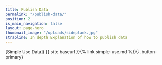 ```yaml
---
title: Publish Data
permalink: "/publish-data/"
position: 2
is_main_navigation: false
layout: page-hero
thumbnail_image: "/uploads/sideplank.jpg"
strapline: In depth Explanation of how to publish data
---
```


<article>
<div class="one" markdown="1">

[Simple Use Data]( {{ site.baseurl }}{% link simple-use.md %}){: .button-primary}

</div>
</article>